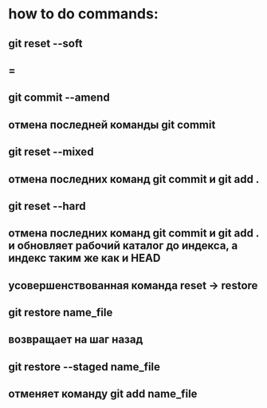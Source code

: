 # how to do commands:
## git reset --soft
## =
## git commit --amend
## отмена последней команды git commit
## 
## git reset --mixed
## отмена последних команд git commit и git add .
##
## git reset --hard
## отмена последних команд git commit и git add . и обновляет рабочий каталог до индекса, а индекс таким же как и HEAD

## усовершенствованная команда reset -> restore
## git restore name_file
## возвращает на шаг назад
##
## git restore --staged name_file
## отменяет команду git add name_file

